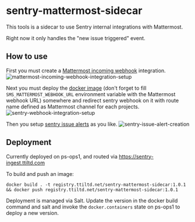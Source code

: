# sentry-mattermost-sidecar

This tools is a sidecar to use Sentry internal integrations with Mattermost.

Right now it only handles the "new issue triggered" event.

## How to use

First you must create a [Mattermost incoming webhook](https://docs.mattermost.com/developer/webhooks-incoming.html) integration.
![mattermost-incoming-webhook-integration-setup](docs/assets/mattermost-incoming-webhook-integration-setup.png)

Next you must deploy the [docker image](https://hub.docker.com/r/itsalex/sentry-mattermost-sidecar) (don't forget to fill `SMS_MATTERMOST_WEBHOOK_URL` environment variable with the Mattermost webhook URL) somewhere and redirect sentry webhook on it with route name defined as Mattermost channel for each projects.
![sentry-webhook-integration-setup](docs/assets/sentry-webhook-integration-setup.png)

Then you setup [sentry issue alerts](https://docs.sentry.io/product/alerts/) as you like.
![sentry-issue-alert-creation](docs/assets/sentry-issue-alert-creation.png)

## Deployment

Currently deployed on ps-ops1, and routed via https://sentry-ingest.ttiltd.com

To build and push an image:

    docker build . -t registry.ttiltd.net/sentry-mattermost-sidecar:1.0.1 && docker push registry.ttiltd.net/sentry-mattermost-sidecar:1.0.1

Deployment is managed via Salt. Update the version in the docker build command and salt and invoke the `docker.containers` state on ps-ops1 to deploy a new version.
